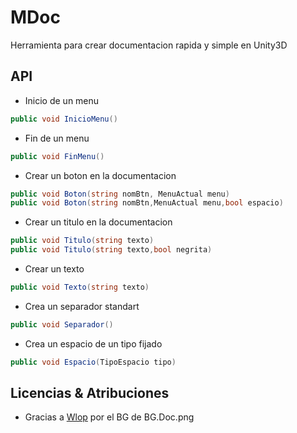 # MDoc
Herramienta para crear documentacion rapida y simple en Unity3D

## API

+ Inicio de un menu
```C#
public void InicioMenu()
```

+ Fin de un menu
```C#
public void FinMenu()
```

+ Crear un boton en la documentacion
```C#
public void Boton(string nomBtn, MenuActual menu)
public void Boton(string nomBtn,MenuActual menu,bool espacio)
```

+ Crear un titulo en la documentacion
```C#
public void Titulo(string texto)
public void Titulo(string texto,bool negrita)
```

+ Crear un texto
```C#
public void Texto(string texto)
```

+ Crea un separador standart
```C#
public void Separador()
```

+ Crea un espacio de un tipo fijado
```C#
public void Espacio(TipoEspacio tipo)
```


## Licencias & Atribuciones

+ Gracias a [Wlop][1] por el BG de BG.Doc.png


[1]: http://wlop.deviantart.com/